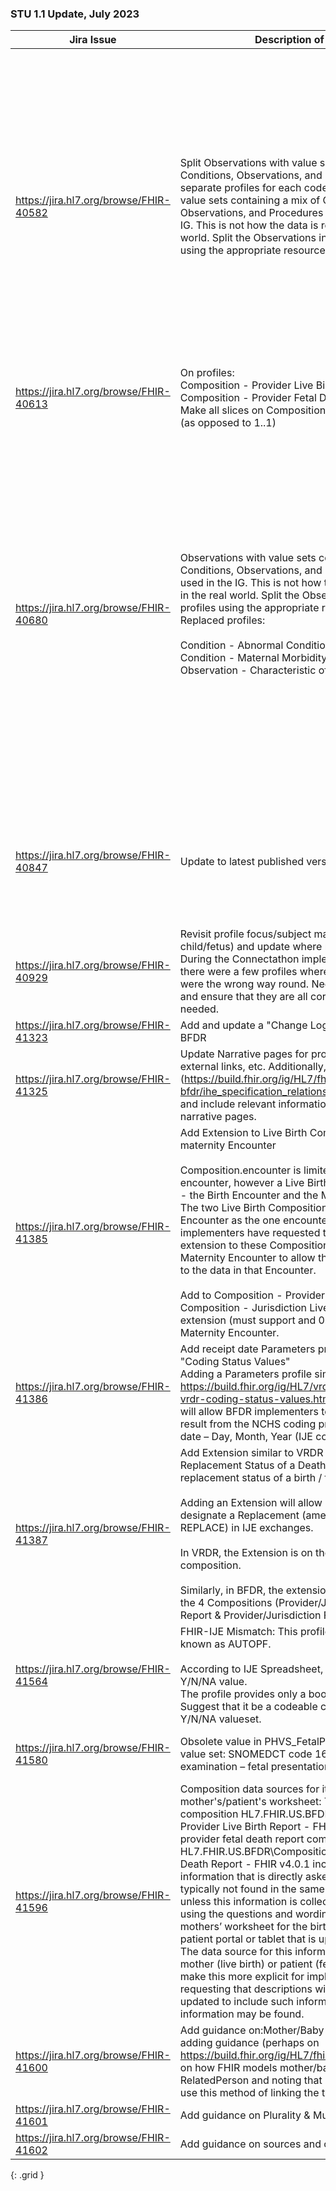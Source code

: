### STU 1.1 Update, July 2023

| Jira Issue | Description of Change | Changes Made |
|---|---|---|
| https://jira.hl7.org/browse/FHIR-40582 | Split Observations with value sets containing a mix of Conditions, Observations, and Procedures into separate profiles for each code: Observations with value sets containing a mix of Conditions, Observations, and Procedures have been used in the IG. This is not how the data is represented in the real world. Split the Observations into separate profiles using the appropriate resource. | Deleted profiles:<br/>Condition - Abnormal Condition of the Newborn<br/>Observation - Characteristic of Labor and Delivery<br/><br/>Added profiles:<br/>Condition - Seizure<br/>Observation - NICU Admission<br/>Observation - None of Specificed Abnormal Conditions of Newborn<br/>Procedure - Antibiotic for Suspected Neonatal Sepsis<br/>Procedure - Assisted Ventilation Following Delivery<br/>Procedure - Assisted Ventilation More Than Six Hours<br/>Procedure - Surfactant Replacement Therapy/><br/>Condition - Chorioamnionitis<br/>Observation - Administration of Steroids for Fetal Lung Maturation<br/>Observation - Antibiotics Administered During Labor<br/>Observation - None Of Specified Characteristics of Labor and Delivery<br/>Procedure - Augmentation of Labor<br/>Procedure - Epidural or Spinal Anesthesia<br/>Procedure - Induction of Labor|
| https://jira.hl7.org/browse/FHIR-40613 | On profiles:<br/>    Composition - Provider Live Birth Report<br/>    Composition - Provider Fetal Death Report<br/>Make all slices on Composition.identifier optional (0..1) (as opposed to 1..1) | Update Composition.identifier slices to 0..1 on:<br/>Composition - Provider Live Birth Report<br/>Composition - Provider Fetal Death Report |
| https://jira.hl7.org/browse/FHIR-40680 | Observations with value sets containing a mix of Conditions, Observations, and Procedures have been used in the IG. This is not how the data is represented in the real world. Split the Observations into separate profiles using the appropriate resource.<br/>Replaced profiles:<br/><br/>Condition - Abnormal Condition of Newborn<br/>Condition - Maternal Morbidity<br/>Observation - Characteristic of Labor and Delivery | Added the following profiles:<br/><br/>Procedure - Assissted Ventilation Following Delivery<br/>Procedure - Assisted Ventilation More Than Six Hours<br/>Observation - NICU Admission<br/>Procedure - Surfactant Replacement Therapy<br/>Procedure - Antibiotic for Suspected Neonatal Sepsis<br/>Condition - Seizure<br/>Observation - None Of Specified Abnormal Conditions of Newborn<br/>Procedure - Blood Transfusion<br/>Condition - Perineal Laceration<br/>Condition - Ruptured Uterus<br/>Procedure - Unplanned Hysterectomy<br/>Observation - ICU Admission<br/>Observation - None Of Specified Maternal Morbidities<br/>Procedure - Induction of Labor<br/>Procedure - Augmentation of Labor<br/>Observation - Administration of Steroids for Fetal Lung Maturation<br/>Observation - Antibiotics Administered During Labor<br/>Condition - Chorioamnionitis<br/>Procedure - Epidural or Spinal Anesthesia<br/>Observation - None Of Specified Characteristics of Labor and Delivery |
| https://jira.hl7.org/browse/FHIR-40847 | Update to latest published version of US Core (5.0.1) | Small updates based on US Core profiles changes<br/>Update to Condition profiles due to split in US Core Condition into US Core Condition Encounter Diagnosis and US Core Problems and Health Concerns Profile<br/> - after consultation on Zulip, all cause of death condition profiles are based on US Core Condition Encounter Diagnosis, and all other Condition profiles are based on US Core Problems and Health Concerns Profile |
| https://jira.hl7.org/browse/FHIR-40929 | Revisit profile focus/subject mappings (mother and child/fetus) and update where needed<br/>During the Connectathon implementers noticed that there were a few profiles where the focus and subject were the wrong way round. Need to list all the profiles and ensure that they are all correct and update where needed. |  |
| https://jira.hl7.org/browse/FHIR-41323 | Add and update a "Change Log" narrative page to the BFDR | This file/referencing page |
| https://jira.hl7.org/browse/FHIR-41325 | Update Narrative pages for project info, correct external links, etc. Additionally, remove the IHE page (https://build.fhir.org/ig/HL7/fhir-bfdr/ihe_specification_relationship_and_guidance.html) and include relevant information on remaining narrative pages. | Narrative pages |
| https://jira.hl7.org/browse/FHIR-41385 | Add Extension to Live Birth Compositions to reference maternity Encounter<br/><br/>Composition.encounter is limited to a maximum of 1 encounter, however a Live Birth spans two encounters - the Birth Encounter and the Maternity Encounter. The two Live Birth Compositions have the Birth Encounter as the one encounter referenced. Pilot implementers have requested that we add an extension to these Compositions to reference the Maternity Encounter to allow them to more easily get to the data in that Encounter.<br/><br/>Add to Composition - Provider Live Birth Report and Composition - Jurisdiction Live Birth Report an extension (must support and 0..1) that references the Maternity Encounter. | Added: Extension-encounter-maternity-reference<br/>Updated both Live Birth Compositions to optionally contain extension (on Composition.encounter) |
| https://jira.hl7.org/browse/FHIR-41386 | Add receipt date Parameters profile similar to VRDR "Coding Status Values"<br/>Adding a Parameters profile similar to https://build.fhir.org/ig/HL7/vrdr/StructureDefinition-vrdr-coding-status-values.html<br/>will allow BFDR implementers to use status flags that result from the NCHS coding process, e.g., Receipt date – Day, Month, Year (IJE codes R_DY, R_MO, R_YR) | Added profile to VRCPL: Parameters-coding-status-values-vr |
| https://jira.hl7.org/browse/FHIR-41387 | Add Extension similar to VRDR “Extension: Replacement Status of a Death Record”, for replacement status of a birth / fetal death record<br/><br/>Adding an Extension will allow implementers to designate a Replacement (amended) record (IJE code: REPLACE) in IJE exchanges.<br/><br/>In VRDR, the Extension is on the Death Certificate composition.<br/><br/>Similarly, in BFDR, the extension will be available for the 4 Compositions (Provider/Jurisdiction Live Birth Report & Provider/Jurisdiction Fetal Death Report) | Added profile: Extension-replacement-status |
| https://jira.hl7.org/browse/FHIR-41564 | FHIR-IJE Mismatch: This profile is used for the value known as AUTOPF.<br/><br/>According to IJE Spreadsheet, the AUTOPF is a Y/N/NA value.<br/>The profile provides only a boolean value.<br/>Suggest that it be a codeable concept bound to a Y/N/NA valueset. | Updated as suggested |
| https://jira.hl7.org/browse/FHIR-41580 | Obsolete value in PHVS_FetalPresentations_NCHS value set:  SNOMEDCT code 163518000  – On examination – fetal presentation unsure | Replace code with nullFlavor UNK in PhinVads value set: https://phinvads.cdc.gov/vads/ViewValueSet.action?oid=2.16.840.1.114222.4.11.7113 |
| https://jira.hl7.org/browse/FHIR-41596 | Composition data sources for items on the mother's/patient's worksheet: The provider live birth composition  HL7.FHIR.US.BFDR\Composition - Provider Live Birth Report - FHIR v4.0.1 and the provider fetal death report composition HL7.FHIR.US.BFDR\Composition - Provider Fetal Death Report - FHIR v4.0.1 include elements that have information that is directly asked from the mother and typically not found in the same format within an EMR unless this information is collected from the mother using the questions and wording of the jurisdiction’s mothers’ worksheet for the birth certificate via a patient portal or tablet that is uploaded to the EMR.  The data source for this information should be the mother (live birth) or patient (fetal death). To help make this more explicit for implementers we are requesting that descriptions within the entries be updated to include such information on where the information may be found. | Add data source to Composition, Profiles, add guidance on mapping tables page, add guidance on use cases page. |
| https://jira.hl7.org/browse/FHIR-41600 | Add guidance on:Mother/Baby linkage: Consider adding guidance (perhaps on https://build.fhir.org/ig/HL7/fhir-bfdr/use_cases.html) on how FHIR models mother/baby linkage using RelatedPerson and noting that EHR systems may not use this method of linking the two participants. | Added guidance as suggested and also added guidance on alternate way of linking mother and baby found in some EHRs. |
| https://jira.hl7.org/browse/FHIR-41601 | Add guidance on Plurality & Multiple Births | Added guidance as suggested on Use Cases page |
| https://jira.hl7.org/browse/FHIR-41602 | Add guidance on sources and coding of data for forms | Added guidance as suggested on Use Cases page |
{: .grid }
